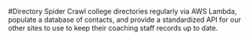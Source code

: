 #Directory Spider
Crawl college directories regularly via AWS Lambda, populate a database of contacts, and provide  a standardized API for our other sites to use to keep their coaching staff records up to date.
